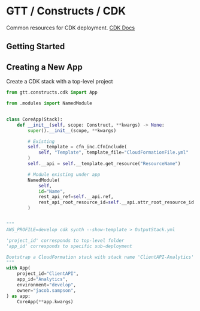 # GTT / Constructs / CDK

Common resources for CDK deployment. [CDK Docs](https://docs.aws.amazon.com/cdk/api/v2)

## Getting Started

## Creating a New App

Create a CDK stack with a top-level project

```python
from gtt.constructs.cdk import App

from .modules import NamedModule


class CoreApp(Stack):
    def __init__(self, scope: Construct, **kwargs) -> None:
        super().__init__(scope, **kwargs)

        # Existing
        self.__template = cfn_inc.CfnInclude(
            self, "Template", template_file="CloudFormationFile.yml"
        )
        self.__api = self.__template.get_resource("ResourceName")

        # Module existing under app
        NamedModule(
            self,
            id="Name",
            rest_api_ref=self.__api.ref,
            rest_api_root_resource_id=self.__api.attr_root_resource_id
        )


"""
AWS_PROFILE=develop cdk synth --show-template > OutputStack.yml

'project_id' corresponds to top-level folder
'app_id' corresponds to specific sub-deployment

Bootstrap a CloudFormation stack with stack name 'ClientAPI-Analytics'
"""
with App(
    project_id="ClientAPI",
    app_id="Analytics",
    environment="develop",
    owner="jacob.sampson",
) as app:
    CoreApp(**app.kwargs)
```
